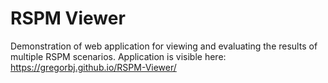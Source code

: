 # RSPM Viewer
Demonstration of web application for viewing and evaluating the results of multiple RSPM scenarios. Application is visible here: https://gregorbj.github.io/RSPM-Viewer/
